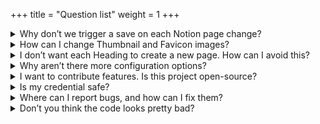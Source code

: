 +++
title = "Question list"
weight = 1
+++

<details>
<summary>Why don’t we trigger a save on each Notion page change?</summary>

⇒ Notion doesn’t support this kind of trigger, and I haven’t found any workaround for it.


</details>

<details>
<summary>How can I change Thumbnail and Favicon images?</summary>

⇒ Check section **“IV. Level 3 - Notion to Hugo Relearn (on GitHub Pages)” → “5. (Optional) Add thumbnail & favicon.”**


</details>

<details>
<summary>I don’t want each Heading to create a new page. How can I avoid this?</summary>

⇒ A new page will always be created for each Heading. You can prevent this by using any other Notion block type, such as Bullet points or Text, instead of Headings.


</details>

<details>
<summary>Why aren’t there more configuration options?</summary>

⇒ This is a side project I worked on while doing my [**AWS First Cloud Journey**](https://cloudjourney.awsstudygroup.com/) course, so I didn’t have much time to add more features. I built it mainly for my personal use, so the current options are sufficient for me.


</details>

<details>
<summary>I want to contribute features. Is this project open-source?</summary>

⇒ Yes, this project is completely open-source, and you’re very [welcome to contribute here](https://github.com/heo001997/notion-to-markdown).


</details>

<details>
<summary>Is my credential safe?</summary>

⇒ Completely safe. We don’t store any of your credentials, and you can double-check our codebase if you’d like.


</details>

<details>
<summary>Where can I report bugs, and how can I fix them?</summary>

⇒ You’re [welcome to open an issue here](https://github.com/heo001997/notion-to-markdown). Alternatively, you can submit a PR (pull request) to fix the issue by yourself.


</details>

<details>
<summary>Don’t you think the code looks pretty bad?</summary>

⇒ You tell me! That’s the best I could do with an AI coder. I created this workshop and set everything up within a week. Feel free to refactor it for me or create a fork.


</details>


